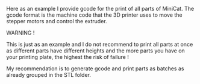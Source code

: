 Here as an example I provide gcode for the print of all parts of MiniCat. 
The gcode format is the machine code that the 3D printer uses to move the stepper motors and control the extruder.

WARNING !

This is just as an example and I do not recommend to print all parts at once 
as different parts have different heights and the more parts you have on your printing plate, the highest the risk of failure !

My recommendation is to generate gcode and print parts as batches as already grouped in the STL folder.
